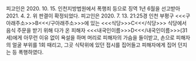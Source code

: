 피고인은 2020. 10. 15. 인천지방법원에서 폭행죄 등으로 징역 1년 6월을 선고받아 2021. 4. 2. 위 판결이 확정되었다.
피고인은 2020. 7. 13. 21:25경 인천 부평구 <<<구아래주소>>>B<<</구아래주소>>>에 있는 <<<식당>>>C<<</식당>>> 식당에서 음식 주문을 받기 위해 다가 온 피해자 <<<내국인이름>>>D<<</내국인이름>>>(31세)에게 아무런 이유 없이 욕설을 하며 머리로 피해자의 가슴을 들이받고, 손으로 피해자의 얼굴 부위를 1회 때리고, 그곳 식탁위에 있던 접시를 집어들고 피해자에게 집어 던지는 등 폭행하였다.
